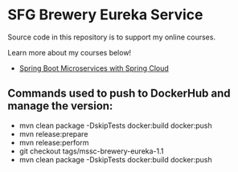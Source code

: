 # SFG Brewery Eureka Service

Source code in this repository is to support my online courses.

Learn more about my courses below!
* [Spring Boot Microservices with Spring Cloud](https://www.udemy.com/spring-boot-microservices-with-spring-cloud-beginner-to-guru/?couponCode=GIT_HUB2)


## Commands used to push to DockerHub and manage the version:
* mvn clean package -DskipTests docker:build docker:push
* mvn release:prepare
* mvn release:perform
* git checkout tags/mssc-brewery-eureka-1.1
* mvn clean package -DskipTests docker:build docker:push
